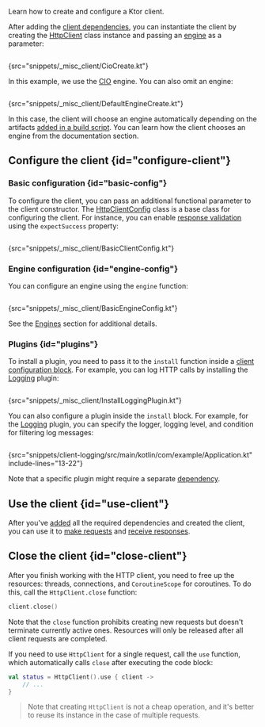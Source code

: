 [//]: # (title: Creating and configuring a client)

<show-structure for="chapter" depth="2"/>

<link-summary>Learn how to create and configure a Ktor client.</link-summary>

After adding the [client dependencies](client-dependencies.md), you can instantiate the client by creating the [HttpClient](https://api.ktor.io/ktor-client/ktor-client-core/io.ktor.client/-http-client/index.html) class instance and passing an [engine](client-engines.md) as a parameter:

```kotlin
```
{src="snippets/_misc_client/CioCreate.kt"}

In this example, we use the [CIO](https://api.ktor.io/ktor-client/ktor-client-cio/io.ktor.client.engine.cio/-c-i-o/index.html) engine.
You can also omit an engine:

```kotlin
```
{src="snippets/_misc_client/DefaultEngineCreate.kt"}

In this case, the client will choose an engine automatically depending on the artifacts [added in a build script](client-dependencies.md#engine-dependency). You can learn how the client chooses an engine from the [](client-engines.md#default) documentation section.

## Configure the client {id="configure-client"}

### Basic configuration {id="basic-config"}

To configure the client, you can pass an additional functional parameter to the client constructor. 
The [HttpClientConfig](https://api.ktor.io/ktor-client/ktor-client-core/io.ktor.client/-http-client-config/index.html) class is a base class for configuring the client. 
For instance, you can enable [response validation](client-response-validation.md) using the `expectSuccess` property:

```kotlin
```
{src="snippets/_misc_client/BasicClientConfig.kt"}

### Engine configuration {id="engine-config"}
You can configure an engine using the `engine` function:

```kotlin
```
{src="snippets/_misc_client/BasicEngineConfig.kt"}

See the [Engines](client-engines.md) section for additional details.

### Plugins {id="plugins"}
To install a plugin, you need to pass it to the `install` function inside a [client configuration block](#configure-client). For example, you can log HTTP calls by installing the [Logging](client-logging.md) plugin:

```kotlin
```
{src="snippets/_misc_client/InstallLoggingPlugin.kt"}

You can also configure a plugin inside the `install` block. For example, for the [Logging](client-logging.md) plugin, you can specify the logger, logging level, and condition for filtering log messages:
```kotlin
```
{src="snippets/client-logging/src/main/kotlin/com/example/Application.kt" include-lines="13-22"}

Note that a specific plugin might require a separate [dependency](client-dependencies.md).

## Use the client {id="use-client"}
After you've [added](client-dependencies.md) all the required dependencies and created the client, you can use it to [make requests](client-requests.md) and [receive responses](client-responses.md). 


## Close the client {id="close-client"}

After you finish working with the HTTP client, you need to free up the resources: threads, connections, and `CoroutineScope` for coroutines. To do this, call the `HttpClient.close` function:

```kotlin
client.close()
```

Note that the `close` function prohibits creating new requests but doesn't terminate currently active ones. Resources will only be released after all client requests are completed.

If you need to use `HttpClient` for a single request, call the `use` function, which automatically calls `close` after executing the code block:

```kotlin
val status = HttpClient().use { client ->
    // ...
}
```

> Note that creating `HttpClient` is not a cheap operation, and it's better to reuse its instance in the case of multiple requests.
